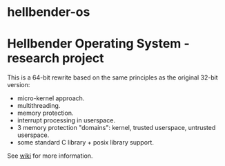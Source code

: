 # hellbender-os
Hellbender Operating System - research project
==============================================

This is a 64-bit rewrite based on the same principles as the
original 32-bit version:

  * micro-kernel approach.
  * multithreading.
  * memory protection.
  * interrupt processing in userspace.
  * 3 memory protection "domains": kernel, trusted userspace, untrusted userspace.
  * some standard C library + posix library support.

See [wiki](https://github.com/hellbender-os/hellbender-os/wiki)
for more information.

